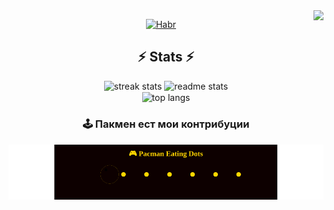 <img align="right" src="https://visitor-badge.laobi.icu/badge?page_id=salesp07.salesp07" />
<div align="center">

[![Habr](https://img.shields.io/badge/Habr-77A2B6?style=for-the-badge&logo=habr&logoColor=white)](https://habr.com/ru/users/Laborant_Code/articles/)

<h2 align="center">⚡ Stats ⚡</h2>

<div align=center>
  <img width=390 src="https://github-readme-streak-stats.herokuapp.com/?user=Novelros&count_private=true&theme=react&border_radius=10" alt="streak stats"/>
  <img width=390 src="https://github-readme-stats.vercel.app/api?username=Novelros&count_private=true&show_icons=true&theme=react&rank_icon=github&border_radius=10" alt="readme stats" />
  <br/>
  <img width=325 align="center" src="https://github-readme-stats.vercel.app/api/top-langs/?username=Novelros&hide=HTML&langs_count=8&layout=compact&theme=react&border_radius=10&size_weight=0.5&count_weight=0.5&exclude_repo=github-readme-stats" alt="top langs" />
</div>

### 🕹️ Пакмен ест мои контрибуции
![Pacman](https://raw.githubusercontent.com/Novelros/Novelros/output/github-contribution-grid-snake.svg)

</div>
